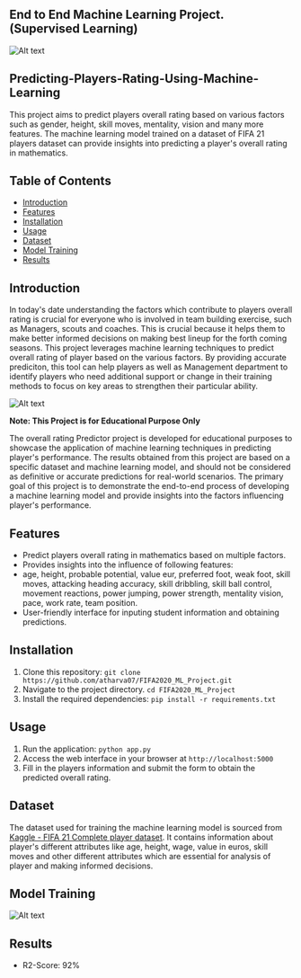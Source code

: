 ## End to End Machine Learning Project. (Supervised Learning) 

![Alt text](static/Fifa21.jpg)

## Predicting-Players-Rating-Using-Machine-Learning

This project aims to predict players overall rating based on various factors such as gender, height, skill moves, mentality, vision and many more features. The machine learning model trained on a dataset of FIFA 21 players dataset can provide insights into predicting a player's overall rating in mathematics.

## Table of Contents

- [Introduction](#introduction)
- [Features](#features)
- [Installation](#installation)
- [Usage](#usage)
- [Dataset](#dataset)
- [Model Training](#model-training)
- [Results](#results)

## Introduction

In today's date understanding the factors which contribute to players overall rating is crucial for everyone who is involved in team building exercise, such as Managers, scouts and coaches. This is crucial because it helps them to make better informed decisions on making best lineup for the forth coming seasons. This project leverages machine learning techniques to predict overall rating of player based on the various factors. By providing accurate prediciton, this tool can help players as well as Management department to identify players who need additional support or change in their training methods to focus on key areas to strengthen their particular ability.

![Alt text](static/tactics-gf42d8fb29_1280.jpg)

**Note: This Project is for Educational Purpose Only**

The overall rating Predictor project is developed for educational purposes to showcase the application of machine learning techniques in predicting player's performance. The results obtained from this project are based on a specific dataset and machine learning model, and should not be considered as definitive or accurate predictions for real-world scenarios. The primary goal of this project is to demonstrate the end-to-end process of developing a machine learning model and provide insights into the factors influencing player's performance.

## Features 
- Predict players overall rating in mathematics based on multiple factors.
- Provides insights into the influence of following features:
- age, height, probable potential, value eur, preferred foot, weak foot, skill moves, attacking heading accuracy, 
skill dribbling, skill ball control, movement reactions, power jumping, power strength, mentality vision, pace, work rate, team position.
- User-friendly interface for inputing student information and obtaining predictions.

## Installation

1. Clone this repository: `git clone https://github.com/atharva07/FIFA2020_ML_Project.git`
2. Navigate to the project directory. `cd FIFA2020_ML_Project`
3. Install the required dependencies: `pip install -r requirements.txt`

## Usage

1. Run the application: `python app.py`
2. Access the web interface in your browser at `http://localhost:5000`
3. Fill in the players information and submit the form to obtain the predicted overall rating.

## Dataset

The dataset used for training the machine learning model is sourced from [Kaggle - FIFA 21 Complete player dataset](https://www.kaggle.com/datasets/stefanoleone992/fifa-21-complete-player-dataset). It contains information about player's different attributes like age, height, wage, value in euros, skill moves and other different attributes which are essential for analysis of player and making informed decisions.

## Model Training

![Alt text](static/Presentation1.jpg)

## Results

- R2-Score: 92%
